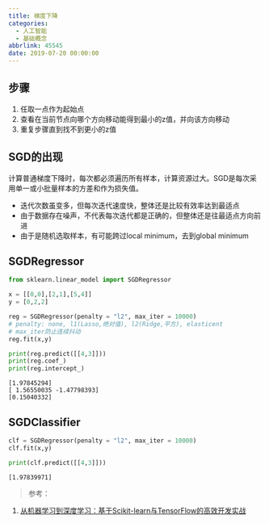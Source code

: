 ```yaml
---
title: 梯度下降
categories:
  - 人工智能
  - 基础概念
abbrlink: 45545
date: 2019-07-20 00:00:00
---
```


## 步骤

1. 任取一点作为起始点
2. 查看在当前节点向哪个方向移动能得到最小的z值，并向该方向移动
3. 重复步骤直到找不到更小的z值

## SGD的出现

计算普通梯度下降时，每次都必须遍历所有样本，计算资源过大。SGD是每次采用单一或小批量样本的方差和作为损失值。

- 迭代次数虽变多，但每次迭代速度快，整体还是比较有效率达到最适点
- 由于数据存在噪声，不代表每次迭代都是正确的，但整体还是往最适点方向前进
- 由于是随机选取样本，有可能跨过local minimum，去到global minimum

## SGDRegressor


```python
from sklearn.linear_model import SGDRegressor

x = [[0,0],[2,1],[5,4]]
y = [0,2,2]

reg = SGDRegressor(penalty = "l2", max_iter = 10000)
# penalty: none, l1(Lasso,绝对值), l2(Ridge,平方), elasticent
# max_iter防止连续抖动
reg.fit(x,y)

print(reg.predict([[4,3]]))
print(reg.coef_)
print(reg.intercept_)
```

    [1.97845294]
    [ 1.56550035 -1.47798393]
    [0.15040332]


## SGDClassifier


```python
clf = SGDRegressor(penalty = "l2", max_iter = 10000)
clf.fit(x,y)

print(clf.predict([[4,3]]))
```

    [1.97839971]


> 参考：

1. [从机器学习到深度学习：基于Scikit-learn与TensorFlow的高效开发实战](http://www.broadview.com.cn/book/5337)
